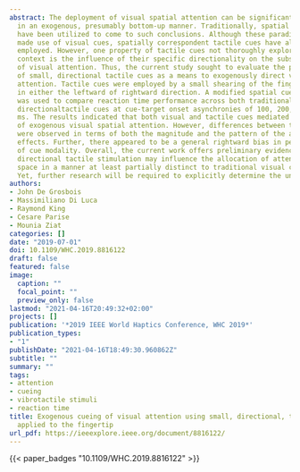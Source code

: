 ```yaml
---
abstract: The deployment of visual spatial attention can be significantly influenced
  in an exogenous, presumably bottom-up manner. Traditionally, spatial cueing paradigms
  have been utilized to come to such conclusions. Although these paradigms have primarily
  made use of visual cues, spatially correspondent tactile cues have also been successfully
  employed. However, one property of tactile cues not thoroughly explored in this
  context is the influence of their specific directionality on the subsequent deployment
  of visual attention. Thus, the current study sought to evaluate the potential utility
  of small, directional tactile cues as a means to exogenously direct visual spatial
  attention. Tactile cues were employed by a small shearing of the fingertip's skin
  in either the leftward of rightward direction. A modified spatial cueing paradigm
  was used to compare reaction time performance across both traditional-visual and
  directionaltactile cues at cue-target onset asynchronies of 100, 200, 400 and 800
  ms. The results indicated that both visual and tactile cues mediated the deployment
  of exogenous visual spatial attention. However, differences between the two modalities
  were observed in terms of both the magnitude and the pattern of the associated cueing
  effects. Further, there appeared to be a general rightward bias in performance irrespective
  of cue modality. Overall, the current work offers preliminary evidence that small,
  directional tactile stimulation may influence the allocation of attention across
  space in a manner at least partially distinct to traditional visual cueing tasks.
  Yet, further research will be required to explicitly determine the underlying mechanisms.
authors:
- John De Grosbois
- Massimiliano Di Luca
- Raymond King
- Cesare Parise
- Mounia Ziat
categories: []
date: "2019-07-01"
doi: 10.1109/WHC.2019.8816122
draft: false
featured: false
image:
  caption: ""
  focal_point: ""
  preview_only: false
lastmod: "2021-04-16T20:49:32+02:00"
projects: []
publication: '*2019 IEEE World Haptics Conference, WHC 2019*'
publication_types:
- "1"
publishDate: "2021-04-16T18:49:30.960862Z"
subtitle: ""
summary: ""
tags:
- attention
- cueing
- vibrotactile stimuli
- reaction time
title: Exogenous cueing of visual attention using small, directional, tactile cues
  applied to the fingertip
url_pdf: https://ieeexplore.ieee.org/document/8816122/
---
```

{{< paper_badges "10.1109/WHC.2019.8816122" >}}
